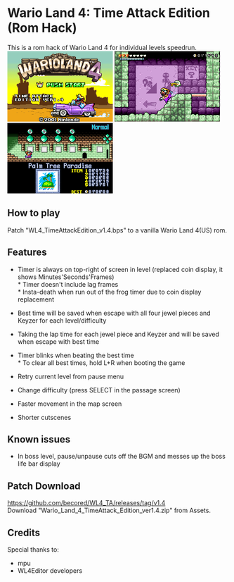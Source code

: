# Wario Land 4: Time Attack Edition (Rom Hack)
This is a rom hack of Wario Land 4 for individual levels speedrun.  
![pic01](images/pic01.png) ![pic02](images/pic02.png) ![pic03](images/pic03.png)

## How to play
Patch "WL4_TimeAttackEdition_v1.4.bps" to a vanilla Wario Land 4(US) rom.  
  
## Features  
- Timer is always on top-right of screen in level (replaced coin display, it shows Minutes'Seconds'Frames)  
\* Timer doesn't include lag frames  
\* Insta-death when run out of the frog timer due to coin display replacement  
  
- Best time will be saved when escape with all four jewel pieces and Keyzer for each level/difficulty  
- Taking the lap time for each jewel piece and Keyzer and will be saved when escape with best time  
- Timer blinks when beating the best time  
\* To clear all best times, hold L+R when booting the game  
  
- Retry current level from pause menu  
- Change difficulty (press SELECT in the passage screen)  
- Faster movement in the map screen  
- Shorter cutscenes  
  
## Known issues  
- In boss level, pause/unpause cuts off the BGM and messes up the boss life bar display   
  
## Patch Download
https://github.com/becored/WL4_TA/releases/tag/v1.4  
Download "Wario_Land_4_TimeAttack_Edition_ver1.4.zip" from Assets.
  
## Credits
Special thanks to:  
- mpu  
- WL4Editor developers  
